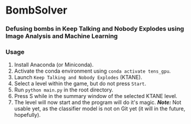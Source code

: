 # BombSolver
### Defusing bombs in Keep Talking and Nobody Explodes using Image Analysis and Machine Learning

### Usage
1. Install Anaconda (or Miniconda).
2. Activate the conda environment using `conda activate tens_gpu`.
3. Launch `Keep Talking and Nobody Explodes` (KTANE).
4. Select a level within the game, but do not press `Start`.
5. Run `python main.py` in the root directory.
6. Press S while in the summary window of the selected KTANE level.
7. The level will now start and the program will do it's magic.
**_Note:_** Not usable yet, as the classifier model is not on Git yet (it will in the future, hopefully).
